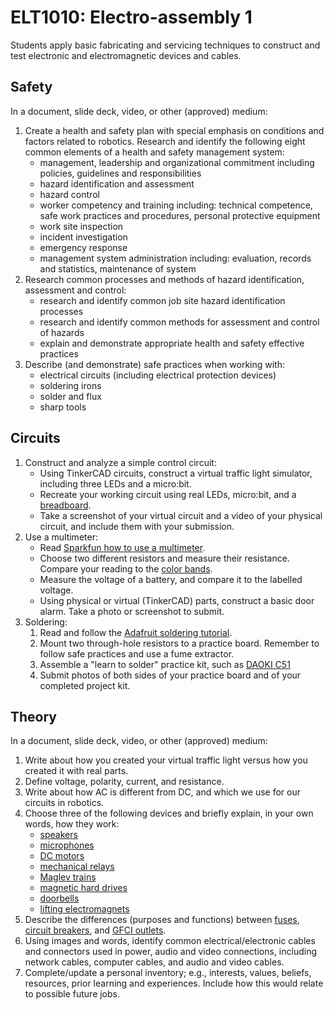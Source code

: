 # ELT1010: Electro-assembly 1

Students apply basic fabricating and servicing techniques to construct and test electronic and electromagnetic devices and cables.

## Safety

In a document, slide deck, video, or other (approved) medium:

1. Create a health and safety plan with special emphasis on conditions and factors related to robotics. Research and identify the following eight common elements of a health and safety management system:
    * management, leadership and organizational commitment including policies, guidelines and responsibilities
    * hazard identification and assessment
    * hazard control
    * worker competency and training including: technical competence, safe work practices and procedures, personal protective equipment
    * work site inspection
    * incident investigation
    * emergency response
    * management system administration including: evaluation, records and statistics, maintenance of system
1. Research common processes and methods of hazard identification, assessment and control:
    * research and identify common job site hazard identification processes
    * research and identify common methods for assessment and control of hazards
    * explain and demonstrate appropriate health and safety effective practices
1. Describe (and demonstrate) safe practices when working with:
    * electrical circuits (including electrical protection devices)
    * soldering irons
    * solder and flux
    * sharp tools

## Circuits

1. Construct and analyze a simple control circuit:
    * Using TinkerCAD circuits, construct a virtual traffic light simulator, including three LEDs and a micro:bit.
    * Recreate your working circuit using real LEDs, micro:bit, and a [breadboard](https://learn.sparkfun.com/tutorials/how-to-use-a-breadboard/all).
    * Take a screenshot of your virtual circuit and a video of your physical circuit, and include them with your submission.
1. Use a multimeter:
    * Read [Sparkfun how to use a multimeter](https://learn.sparkfun.com/tutorials/how-to-use-a-multimeter/all).
    * Choose two different resistors and measure their resistance. Compare your reading to the [color bands](https://www.digikey.ca/en/resources/conversion-calculators/conversion-calculator-resistor-color-code).
    * Measure the voltage of a battery, and compare it to the labelled voltage.
    * Using physical or virtual (TinkerCAD) parts, construct a basic door alarm. Take a photo or screenshot to submit.
1. Soldering:
    1. Read and follow the [Adafruit soldering tutorial](https://learn.adafruit.com/adafruit-guide-excellent-soldering).
    1. Mount two through-hole resistors to a practice board. Remember to follow safe practices and use a fume extractor.
    1. Assemble a "learn to solder" practice kit, such as [DAOKI C51](https://www.instructables.com/How-to-Set-Up-Time-and-Alarm-in-C51-4-Bits-Digital/)
    1. Submit photos of both sides of your practice board and of your completed project kit.

## Theory

In a document, slide deck, video, or other (approved) medium:

1. Write about how you created your virtual traffic light versus how you created it with real parts.
1. Define voltage, polarity, current, and resistance.
1. Write about how AC is different from DC, and which we use for our circuits in robotics.
1. Choose three of the following devices and briefly explain, in your own words, how they work:
    * [speakers](https://electronics.howstuffworks.com/speaker.htm)
    * [microphones](https://mynewmicrophone.com/how-do-microphones-work-a-helpful-illustrated-guide)
    * [DC motors](https://ie.rs-online.com/web/generalDisplay.html?id=ideas-and-advice/dc-motors-guide)
    * [mechanical relays](https://www.explainthatstuff.com/howrelayswork.html)
    * [Maglev trains](https://science.howstuffworks.com/transport/engines-equipment/maglev-train.htm)
    * [magnetic hard drives](https://computer.howstuffworks.com/hard-disk.htm)
    * [doorbells](https://www.wonderopolis.org/wonder/how-does-a-doorbell-work)
    * [lifting electromagnets](https://science.howstuffworks.com/electromagnet.htm)
1. Describe the differences (purposes and functions) between [fuses](https://www.bbc.co.uk/bitesize/guides/zshyj6f/revision/3), [circuit breakers](https://electronics.howstuffworks.com/circuit-breaker.htm), and [GFCI outlets](https://homeinspectioninsider.com/gfci-outlet).
1. Using images and words, identify common electrical/electronic cables and connectors used in power, audio and video connections, including network cables, computer cables, and audio and video cables.
1. Complete/update a personal inventory; e.g., interests, values, beliefs, resources, prior learning and experiences. Include how this would relate to possible future jobs.
